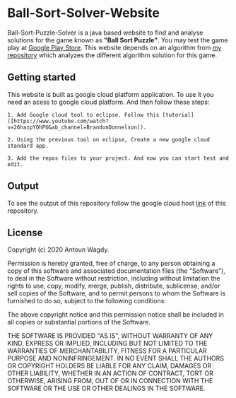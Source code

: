 # Ball-Sort-Solver-Website
Ball-Sort-Puzzle-Solver is a java based website to find and analyse solutions for the game known as **"Ball Sort Puzzle"**. You may test the game play at [Google Play Store]([https://play.google.com/store/apps/details?id=com.GMA.Ball.Sort.Puzzle](https://play.google.com/store/apps/details?id=com.GMA.Ball.Sort.Puzzle)). This website depends on an algorithm from [my repository]([https://github.com/AntounWagdy/Ball-Sort-Puzzle-Solver]) which analyzes the different algorithm solution for this game.

## Getting started
This website is built as google cloud platform application. To use it you need an acess to google cloud platform. And then follow these steps:
    
    1. Add Google cloud tool to eclipse. Follow this [tutorial]([https://www.youtube.com/watch?v=26hazpYOhPU&ab_channel=BrandonDonnelson]).
    
    2. Using the previous tool on eclipse, Create a new google cloud standard app.
    
    3. Add the repos files to your project. And now you can start test and edit.
    
## Output
To see the output of this repository follow the google cloud host [link]([https://ball-sort-solver-283820.uc.r.appspot.com/]) of this repository.

## License
Copyright (c) 2020 Antoun Wagdy.

Permission is hereby granted, free of charge, to any person obtaining a copy of this software and associated documentation files (the "Software"), to deal in the Software without restriction, including without limitation the rights to use, copy, modify, merge, publish, distribute, sublicense, and/or sell copies of the Software, and to permit persons to whom the Software is furnished to do so, subject to the following conditions:

The above copyright notice and this permission notice shall be included in all copies or substantial portions of the Software.

THE SOFTWARE IS PROVIDED "AS IS", WITHOUT WARRANTY OF ANY KIND, EXPRESS OR IMPLIED, INCLUDING BUT NOT LIMITED TO THE WARRANTIES OF MERCHANTABILITY, FITNESS FOR A PARTICULAR PURPOSE AND NONINFRINGEMENT. IN NO EVENT SHALL THE AUTHORS OR COPYRIGHT HOLDERS BE LIABLE FOR ANY CLAIM, DAMAGES OR OTHER LIABILITY, WHETHER IN AN ACTION OF CONTRACT, TORT OR OTHERWISE, ARISING FROM, OUT OF OR IN CONNECTION WITH THE SOFTWARE OR THE USE OR OTHER DEALINGS IN THE SOFTWARE.
